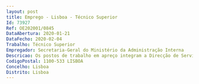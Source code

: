 ```yaml
--- 
layout: post
title: Emprego - Lisboa - Técnico Superior
Id: 73927
Ref: OE202001/0845
DataAbertura: 2020-01-21
DataFecho: 2020-02-04
Trabalho: Técnico Superior
Empregador: Secretaria-Geral do Ministério da Administração Interna
Descricao: Os postos de trabalho em apreço integram a Direcção de Serviços de Relações Internacionais da Secretaria Geral do Ministério da Administração Interna, à qual compete nos termos do art.º 8º da Portaria 145 2014 de 16 de julho e sem prejuízo das competências próprias dos serviços do MNE  apoiar os membros do Governo na definição e execução das políticas de relações internacionais e de cooperação, nas áreas de atribuições do MAI, assegurar a coordenação das relações externas e da política de cooperação, entre todos os serviços do MAI, assegurar e acompanhar a política internacional do Estado Português nas áreas de atribuições do MAI, coordenar a representação do MAI e dar parecer prévio sobre os instrumentos internacionais, analisar e dar parecer sobre as propostas de legislação da União Europeia, manter atualizado um sistema de informação sobre as disposições normativas vigentes da União Europeia, coordenar a participação das Forças e Serviços de Segurança do MAI em missões internacionais de paz, humanitárias e de gestão civil de crises, estabelecer relações de cooperação com as entidades congéneres e organizações não governamentais, acompanhar e apoiar as delegações de Estados e de organizações e organismos internacionais que se desloquem a Portugal •	Acompanhamento das relações de cooperação policial internacional com as entidades nacionais e congéneres que desenvolvam atividade nas áreas de atribuições do MAI •	Acompanhamento das atividades dos oficiais de ligação e dos Oficias de Ligação de Imigração do MAI •	Acompanhamento da participação das Forças e serviços de Segurança nas missões internacionais de paz e de gestão civil de crises •	Tratamento de informação e elaboração de documentos estratégicos de apoio à decisão •	Tratamento estatístico e gráfico de informação.
CodigoPostal: 1100-533 LISBOA
Concelho: Lisboa
Distrito: Lisboa
--- 
```

